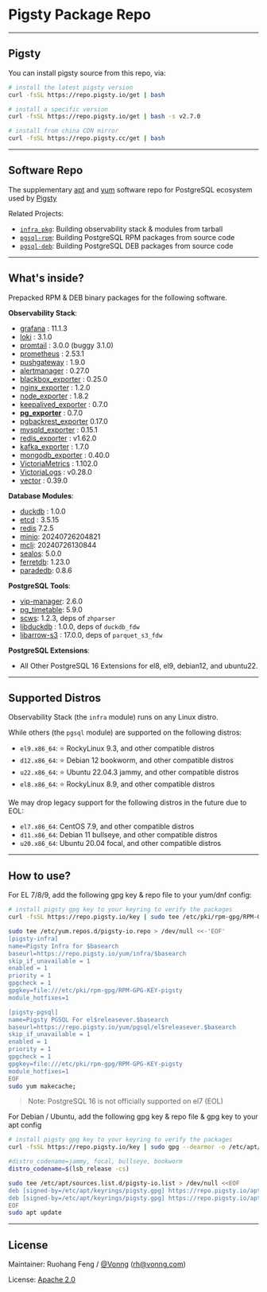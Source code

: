 # Pigsty Package Repo


--------

## Pigsty

You can install pigsty source from this repo, via:

```bash
# install the latest pigsty version
curl -fsSL https://repo.pigsty.io/get | bash

# install a specific version
curl -fsSL https://repo.pigsty.io/get | bash -s v2.7.0

# install from china CDN mirror 
curl -fsSL https://repo.pigsty.cc/get | bash
```


--------

## Software Repo

The supplementary [apt](apt/) and [yum](yum/) software repo for PostgreSQL ecosystem used by [Pigsty](https://pigsty.io)

Related Projects:

- [`infra_pkg`](https://github.com/pgsty/infra-pkg): Building observability stack & modules from tarball
- [`pgsql-rpm`](https://github.com/pgsty/pgsql-rpm): Building PostgreSQL RPM packages from source code
- [`pgsql-deb`](https://github.com/pgsty/pgsql-deb): Building PostgreSQL DEB packages from source code


--------

## What's inside?

Prepacked RPM & DEB binary packages for the following software.


**Observability Stack**:

- [grafana](https://github.com/grafana/grafana/) : 11.1.3
- [loki](https://github.com/grafana/loki) : 3.1.0
- [promtail](https://github.com/grafana/loki) : 3.0.0 (buggy 3.1.0)
- [prometheus](https://github.com/prometheus/prometheus) : 2.53.1
- [pushgateway](https://github.com/prometheus/pushgateway) : 1.9.0
- [alertmanager](https://github.com/prometheus/alertmanager) : 0.27.0
- [blackbox_exporter](https://github.com/prometheus/blackbox_exporter) : 0.25.0
- [nginx_exporter](https://github.com/nginxinc/nginx-prometheus-exporter) : 1.2.0
- [node_exporter](https://github.com/prometheus/node_exporter) : 1.8.2
- [keepalived_exporter](https://github.com/gen2brain/keepalived_exporter) : 0.7.0
- [**pg_exporter**](https://github.com/Vonng/pg_exporter) : 0.7.0
- [pgbackrest_exporter](https://github.com/woblerr/pgbackrest_exporter) 0.17.0
- [mysqld_exporter](https://github.com/prometheus/mysqld_exporter) : 0.15.1
- [redis_exporter](https://github.com/oliver006/redis_exporter) : v1.62.0
- [kafka_exporter](https://github.com/danielqsj/kafka_exporter) : 1.7.0
- [mongodb_exporter](https://github.com/percona/mongodb_exporter) : 0.40.0
- [VictoriaMetrics](https://github.com/VictoriaMetrics/VictoriaMetrics) : 1.102.0
- [VictoriaLogs](https://github.com/VictoriaMetrics/VictoriaMetrics/releases) : v0.28.0
- [vector](https://github.com/vectordotdev/vector/releases) : 0.39.0

**Database Modules**:

- [duckdb](https://github.com/duckdb/duckdb) : 1.0.0
- [etcd](https://github.com/etcd-io/etcd) : 3.5.15
- [redis](https://github.com/redis/redis) 7.2.5
- [minio](https://github.com/minio/minio): 20240726204821
- [mcli](https://github.com/minio/mc): 20240726130844
- [sealos](https://github.com/labring/sealos): 5.0.0
- [ferretdb](https://github.com/FerretDB/FerretDB): 1.23.0
- [paradedb](https://github.com/paradedb/paradedb): 0.8.6

**PostgreSQL Tools**:

- [vip-manager](https://github.com/cybertec-postgresql/vip-manager): 2.6.0
- [pg_timetable](https://github.com/cybertec-postgresql/pg_timetable): 5.9.0
- [scws](https://github.com/hightman/scws): 1.2.3, deps of `zhparser`
- [libduckdb](https://github.com/duckdb/duckdb) : 1.0.0, deps of `duckdb_fdw`
- [libarrow-s3](https://github.com/apache/arrow) : 17.0.0, deps of `parquet_s3_fdw`

**PostgreSQL Extensions**:

- All Other PostgreSQL 16 Extensions for el8, el9, debian12, and ubuntu22.

--------

## Supported Distros

Observability Stack (the `infra` module) runs on any Linux distro.

While others (the `pgsql` module) are supported on the following distros:

- `el9.x86_64`: ⭐️ RockyLinux 9.3, and other compatible distros
- `d12.x86_64`: ⭐️ Debian 12 bookworm, and other compatible distros
- `u22.x86_64`: ⭐️ Ubuntu 22.04.3 jammy, and other compatible distros
- `el8.x86_64`: ⭐️ RockyLinux 8.9, and other compatible distros

We may drop legacy support for the following distros in the future due to EOL:

- `el7.x86_64`: CentOS 7.9, and other compatible distros
- `d11.x86_64`: Debian 11 bullseye, and other compatible distros
- `u20.x86_64`: Ubuntu 20.04 focal, and other compatible distros

--------

## How to use?

For EL 7/8/9, add the following gpg key & repo file to your yum/dnf config:

```bash
# install pigsty gpg key to your keyring to verify the packages
curl -fsSL https://repo.pigsty.io/key | sudo tee /etc/pki/rpm-gpg/RPM-GPG-KEY-pigsty >/dev/null

sudo tee /etc/yum.repos.d/pigsty-io.repo > /dev/null <<-'EOF'
[pigsty-infra]
name=Pigsty Infra for $basearch
baseurl=https://repo.pigsty.io/yum/infra/$basearch
skip_if_unavailable = 1
enabled = 1
priority = 1
gpgcheck = 1
gpgkey=file:///etc/pki/rpm-gpg/RPM-GPG-KEY-pigsty
module_hotfixes=1

[pigsty-pgsql]
name=Pigsty PGSQL For el$releasever.$basearch
baseurl=https://repo.pigsty.io/yum/pgsql/el$releasever.$basearch
skip_if_unavailable = 1
enabled = 1
priority = 1
gpgcheck = 1
gpgkey=file:///etc/pki/rpm-gpg/RPM-GPG-KEY-pigsty
module_hotfixes=1
EOF
sudo yum makecache;
```

> Note: PostgreSQL 16 is not officially supported on el7 (EOL)


For Debian / Ubuntu, add the following gpg key & repo file & gpg key to your apt config

```bash
# install pigsty gpg key to your keyring to verify the packages
curl -fsSL https://repo.pigsty.io/key | sudo gpg --dearmor -o /etc/apt/keyrings/pigsty.gpg

#distro_codename=jammy, focal, bullseye, bookworm
distro_codename=$(lsb_release -cs)

sudo tee /etc/apt/sources.list.d/pigsty-io.list > /dev/null <<EOF
deb [signed-by=/etc/apt/keyrings/pigsty.gpg] https://repo.pigsty.io/apt/infra generic main 
deb [signed-by=/etc/apt/keyrings/pigsty.gpg] https://repo.pigsty.io/apt/pgsql ${distro_codename} main
EOF
sudo apt update
```

--------

## License

Maintainer: Ruohang Feng / [@Vonng](https://vonng.com/en/) ([rh@vonng.com](mailto:rh@vonng.com))

License: [Apache 2.0](LICENSE)
